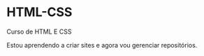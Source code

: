 # HTML-CSS
 Curso de HTML E CSS 
 
 Estou aprendendo a criar sites e agora vou gerenciar repositórios.
